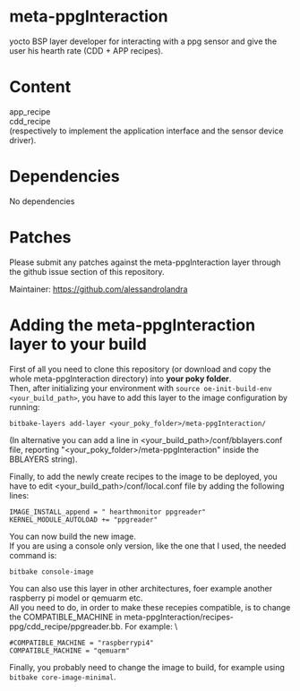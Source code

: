 # meta-ppgInteraction
yocto BSP layer developer for interacting with a ppg sensor and give the user his hearth rate (CDD + APP recipes).

Content
============

app_recipe \
cdd_recipe \
(respectively to implement the application interface and the sensor device driver).

Dependencies
============

No dependencies

Patches
=======

Please submit any patches against the meta-ppgInteraction layer through the github issue section of this repository.

Maintainer: https://github.com/alessandrolandra

Adding the meta-ppgInteraction layer to your build
=================================================

First of all you need to clone this repository (or download and copy the whole meta-ppgInteraction directory) into **your poky folder**. \
Then, after initializing your environment with
`source oe-init-build-env <your_build_path>`,
you have to add this layer to the image configuration by running:
```
bitbake-layers add-layer <your_poky_folder>/meta-ppgInteraction/
```
(In alternative you can add a line in <your_build_path>/conf/bblayers.conf file, reporting "<your_poky_folder>/meta-ppgInteraction" inside the BBLAYERS string).

Finally, to add the newly create recipes to the image to be deployed, you have to edit <your_build_path>/conf/local.conf file by adding the following lines: 
```
IMAGE_INSTALL_append = " hearthmonitor ppgreader"
KERNEL_MODULE_AUTOLOAD += "ppgreader"
```

You can now build the new image. \
If you are using a console only version, like the one that I used, the needed command is:
```
bitbake console-image
```
You can also use this layer in other architectures, foer example another raspberry pi model or qemuarm etc. \
All you need to do, in order to make these recepies compatible, is to change the COMPATIBLE_MACHINE in meta-ppgInteraction/recipes-ppg/cdd_recipe/ppgreader.bb. For example: \
```
#COMPATIBLE_MACHINE = "raspberrypi4"
COMPATIBLE_MACHINE = "qemuarm"
```
Finally, you probably need to change the image to build, for example using `bitbake core-image-minimal`.
